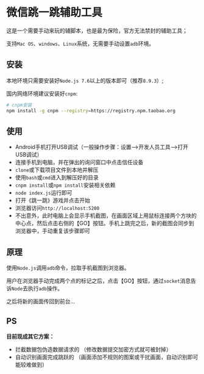 # 微信跳一跳辅助工具

这是一个需要手动来玩的辅脚本，也是最为保险，官方无法禁封的辅助工具；

支持`Mac OS`、`windows`、`Linux`系统，无需要手动设置`adb`环境。


## 安装

本地环境只需要安装好`Node.js 7.6`以上的版本即可（推荐`8.9.3`）;

国内网络环境建议安装好`cnpm`:

```bash
# cnpm安装
npm install -g cnpm --registry=https://registry.npm.taobao.org
```

## 使用

- Android手机打开USB调试（一般操作步骤：设置-->开发人员工具-->打开USB调试）
- 连接手机到电脑，并在弹出的询问窗口中点击信任设备
- `clone`或下载项目文件到本地并解压
- 使用`bash`或`cmd`进入到解压好的目录
- `cnpm install`或`npm install`安装相关依赖
- `node index.js`运行即可
- 打开《跳一跳》游戏并点击开始
- 浏览器访问`http://localhost:5200`
- 不出意外，此时电脑上会显示手机截图，在画面区域上用鼠标连接两个方块的中心点，然后点击右侧的【GO】按钮。手机上跳完之后，新的截图会同步到浏览器中，手动重复该步骤即可


## 原理

使用`Node.js`调用`adb`命令，拉取手机截图到浏览器。

用户在浏览器手动完成两个点的标记之后，点击【GO】按钮，通过`socket`消息告诉`Node`去执行`adb`操作。

之后将新的画面传回到前台...

## PS

**目前现成其它方案：**
- 拦截数据包伪造数据请求的 （修改数据提交加密方式就可被封掉）
- 自动识别画面完成跳跃的 （画面添加不规则的图案或干扰画面，自动识别即可能较难做到）
